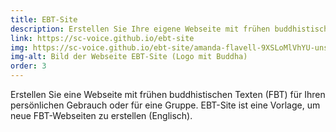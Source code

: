 ```yaml
---
title: EBT-Site
description: Erstellen Sie Ihre eigene Webseite mit frühen buddhistischen Texten.
link: https://sc-voice.github.io/ebt-site
img: https://sc-voice.github.io/ebt-site/amanda-flavell-9XSLoMlVhYU-unsplash.png
img-alt: Bild der Webseite EBT-Site (Logo mit Buddha)
order: 3
---
```


Erstellen Sie eine Webseite mit frühen buddhistischen Texten (FBT) für Ihren persönlichen Gebrauch oder für eine Gruppe. EBT-Site ist eine Vorlage, um neue FBT-Webseiten zu erstellen (Englisch).
